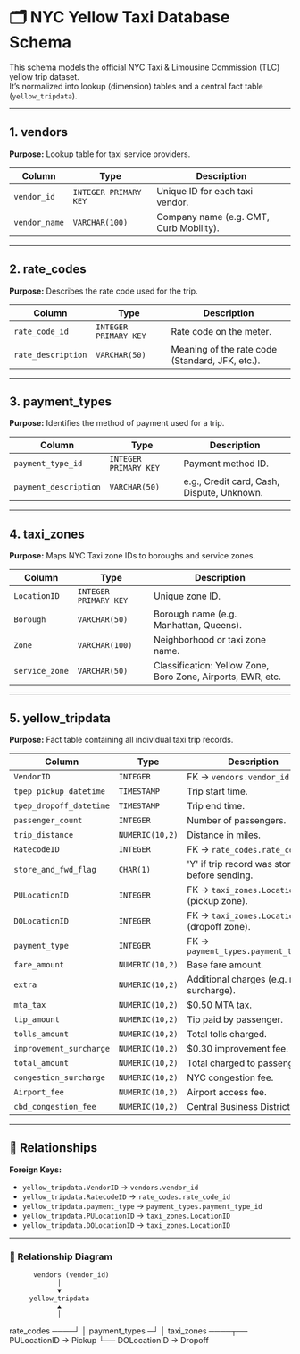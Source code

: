 # 🗂️ NYC Yellow Taxi Database Schema

This schema models the official NYC Taxi & Limousine Commission (TLC) yellow trip dataset.  
It’s normalized into lookup (dimension) tables and a central fact table (`yellow_tripdata`).

---

## 1. vendors

**Purpose:** Lookup table for taxi service providers.

| Column | Type | Description |
|---------|------|-------------|
| `vendor_id` | `INTEGER PRIMARY KEY` | Unique ID for each taxi vendor. |
| `vendor_name` | `VARCHAR(100)` | Company name (e.g. CMT, Curb Mobility). |

---

## 2. rate_codes

**Purpose:** Describes the rate code used for the trip.

| Column | Type | Description |
|---------|------|-------------|
| `rate_code_id` | `INTEGER PRIMARY KEY` | Rate code on the meter. |
| `rate_description` | `VARCHAR(50)` | Meaning of the rate code (Standard, JFK, etc.). |

---

## 3. payment_types

**Purpose:** Identifies the method of payment used for a trip.

| Column | Type | Description |
|---------|------|-------------|
| `payment_type_id` | `INTEGER PRIMARY KEY` | Payment method ID. |
| `payment_description` | `VARCHAR(50)` | e.g., Credit card, Cash, Dispute, Unknown. |

---

## 4. taxi_zones

**Purpose:** Maps NYC Taxi zone IDs to boroughs and service zones.

| Column | Type | Description |
|---------|------|-------------|
| `LocationID` | `INTEGER PRIMARY KEY` | Unique zone ID. |
| `Borough` | `VARCHAR(50)` | Borough name (e.g. Manhattan, Queens). |
| `Zone` | `VARCHAR(100)` | Neighborhood or taxi zone name. |
| `service_zone` | `VARCHAR(50)` | Classification: Yellow Zone, Boro Zone, Airports, EWR, etc. |

---

## 5. yellow_tripdata

**Purpose:** Fact table containing all individual taxi trip records.

| Column | Type | Description |
|---------|------|-------------|
| `VendorID` | `INTEGER` | FK → `vendors.vendor_id` |
| `tpep_pickup_datetime` | `TIMESTAMP` | Trip start time. |
| `tpep_dropoff_datetime` | `TIMESTAMP` | Trip end time. |
| `passenger_count` | `INTEGER` | Number of passengers. |
| `trip_distance` | `NUMERIC(10,2)` | Distance in miles. |
| `RatecodeID` | `INTEGER` | FK → `rate_codes.rate_code_id` |
| `store_and_fwd_flag` | `CHAR(1)` | 'Y' if trip record was stored before sending. |
| `PULocationID` | `INTEGER` | FK → `taxi_zones.LocationID` (pickup zone). |
| `DOLocationID` | `INTEGER` | FK → `taxi_zones.LocationID` (dropoff zone). |
| `payment_type` | `INTEGER` | FK → `payment_types.payment_type_id` |
| `fare_amount` | `NUMERIC(10,2)` | Base fare amount. |
| `extra` | `NUMERIC(10,2)` | Additional charges (e.g. night surcharge). |
| `mta_tax` | `NUMERIC(10,2)` | $0.50 MTA tax. |
| `tip_amount` | `NUMERIC(10,2)` | Tip paid by passenger. |
| `tolls_amount` | `NUMERIC(10,2)` | Total tolls charged. |
| `improvement_surcharge` | `NUMERIC(10,2)` | $0.30 improvement fee. |
| `total_amount` | `NUMERIC(10,2)` | Total charged to passenger. |
| `congestion_surcharge` | `NUMERIC(10,2)` | NYC congestion fee. |
| `Airport_fee` | `NUMERIC(10,2)` | Airport access fee. |
| `cbd_congestion_fee` | `NUMERIC(10,2)` | Central Business District fee. |

---

## 🔗 Relationships

**Foreign Keys:**
- `yellow_tripdata.VendorID` → `vendors.vendor_id`
- `yellow_tripdata.RatecodeID` → `rate_codes.rate_code_id`
- `yellow_tripdata.payment_type` → `payment_types.payment_type_id`
- `yellow_tripdata.PULocationID` → `taxi_zones.LocationID`
- `yellow_tripdata.DOLocationID` → `taxi_zones.LocationID`

---

### 🧩 Relationship Diagram

          vendors (vendor_id)
                │
                ▼
         yellow_tripdata
                ▲
                │
 rate_codes ────┘
                │
 payment_types ─┘
                │
 taxi_zones ────┬── PULocationID → Pickup
                 └── DOLocationID → Dropoff
